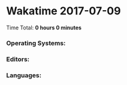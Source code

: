 # Wakatime 2017-07-09

Time Total: **0 hours 0 minutes**

### Operating Systems:

### Editors:

### Languages:

